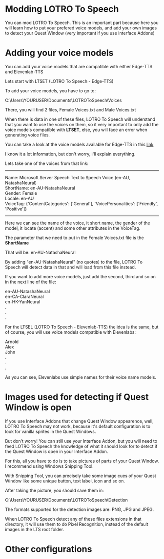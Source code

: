 # Modding LOTRO To Speech

You can mod LOTRO To Speech. This is an important part because here you will learn how to put your prefered voice models, and add your own images to detect your Quest Window (very important if you use Interface Addons)

# Adding your voice models

You can add your voice models that are compatible with either Edge-TTS and Elevenlab-TTS

Lets start with LTSET (LOTRO To Speech - Edge-TTS)

To add your voice models, you have to go to:

C:\Users\YOURUSER\Documents\LOTROToSpeech\Voices

There, you will find 2 files, Female Voices.txt and Male Voices.txt

When there is data in one of these files, LOTRO To Speech will understand that you want to use the voices on them, so it very important to only add the voice models compatible with **LTSET**, else, you will face an error when generating voice files.

You can take a look at the voice models available for Edge-TTS in this [link](https://github.com/ils94/LOTROToSpeech/blob/master/Helpful%20Stuffs/Languages/List%20of%20voices%20available%20in%20Edge%20TTS.txt)

I know it a lot information, but don't worry, i'll explain everything.

Lets take one of the voices from that link:

----

Name: Microsoft Server Speech Text to Speech Voice (en-AU, NatashaNeural)  
ShortName: en-AU-NatashaNeural  
Gender: Female  
Locale: en-AU  
VoiceTag: {'ContentCategories': ['General'], 'VoicePersonalities': ['Friendly', 'Positive']}  

----

Here we can see the name of the voice, it short name, the gender of the model, it locate (accent) and some other attributes in the VoiceTag.

The parameter that we need to put in the Female Voices.txt file is the **ShortName**

That will be: en-AU-NatashaNeural

By adding "en-AU-NatashaNeural" (no quotes) to the file, LOTRO To Speech will detect data in that and will load from this file instead.

If you want to add more voice models, just add the second, third and so on in the next line of the file:

en-AU-NatashaNeural  
en-CA-ClaraNeural  
en-HK-YanNeural  
 .  
 .  
 .  

For the LTSEL (LOTRO To Speech - Elevenlab-TTS) the idea is the same, but of course, you will use voice models compatible with Elevenlabs:

Arnold  
Alex  
John  
.  
.  
.  

As you can see, Elevenlabs use simple names for their voice name models.

# Images used for detecting if Quest Window is open

If you use Interface Addons that change Quest Window appearence, well, LOTRO To Speech may not work, because it's default configuration is to look for vanilla sprites in the Quest Windows.

But don't worry! You can still use your Interface Addon, but you will need to feed LOTRO To Speech the knowledge of what it should look for to detect if the Quest Window is open in your Interface Addon.

For this, all you have to do is to take pictures of parts of your Quest Window. I recommend using Windows Snipping Tool.

With Snipping Tool, you can precisely take some image cues of your Quest Window like some unique button, text label, icon and so on.

After taking the picture, you should save them in:

C:\Users\YOURUSER\Documents\LOTROToSpeech\Detection

The formats supported for the detection images are: PNG, JPG and JPEG.

When LOTRO To Speech detect any of these files extensions in that directory, it will use them to do Pixel Recognition, instead of the default images in the LTS root folder.

# Other configurations
